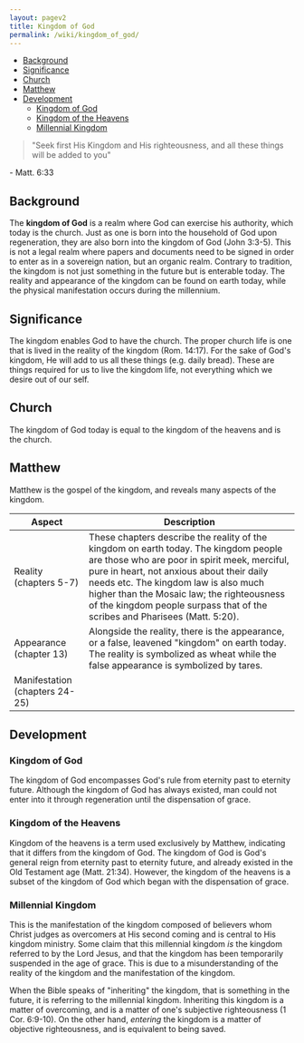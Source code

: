 ```yaml
---
layout: pagev2
title: Kingdom of God
permalink: /wiki/kingdom_of_god/
---
```


- [Background](#background)
- [Significance](#significance)
- [Church](#church)
- [Matthew](#matthew)
- [Development](#development)
  - [Kingdom of God](#kingdom-of-god)
  - [Kingdom of the Heavens](#kingdom-of-the-heavens)
  - [Millennial Kingdom](#millennial-kingdom)
  
>"Seek first His Kingdom and His righteousness, and all these things will be added to you"

\- Matt. 6:33

## Background

The **kingdom of God** is a realm where God can exercise his authority, which today is the church. Just as one is born into the household of God upon regeneration, they are also born into the kingdom of God (John 3:3-5). This is not a legal realm where papers and documents need to be signed in order to enter as in a sovereign nation, but an organic realm. Contrary to tradition, the kingdom is not just something in the future but is enterable today. The reality and appearance of the kingdom can be found on earth today, while the physical manifestation occurs during the millennium.

## Significance

The kingdom enables God to have the church. The proper church life is one that is lived in the reality of the kingdom (Rom. 14:17). For the sake of God's kingdom, He will add to us all these things (e.g. daily bread). These are things required for us to live the kingdom life, not everything which we desire out of our self.

## Church

The kingdom of God today is equal to the kingdom of the heavens and is the church. 

## Matthew

Matthew is the gospel of the kingdom, and reveals many aspects of the kingdom.

| Aspect | Description |
| --- | --- |
| Reality (chapters 5-7) | These chapters describe the reality of the kingdom on earth today. The kingdom people are those who are poor in spirit meek, merciful, pure in heart, not anxious about their daily needs etc. The kingdom law is also much higher than the Mosaic law; the righteousness of the kingdom people surpass that of the scribes and Pharisees (Matt. 5:20). |
| Appearance (chapter 13) | Alongside the reality, there is the appearance, or a false, leavened "kingdom" on earth today. The reality is symbolized as wheat while the false appearance is symbolized by tares. |
| Manifestation (chapters 24-25) | |

## Development

### Kingdom of God

The kingdom of God encompasses God's rule from eternity past to eternity future. Although the kingdom of God has always existed, man could not enter into it through regeneration until the dispensation of grace.

### Kingdom of the Heavens

Kingdom of the heavens is a term used exclusively by Matthew, indicating that it differs from the kingdom of God. The kingdom of God is God's general reign from eternity past to eternity future, and already existed in the Old Testament age (Matt. 21:34). However, the kingdom of the heavens is a subset of the kingdom of God which began with the dispensation of grace.

### Millennial Kingdom

This is the manifestation of the kingdom composed of believers whom Christ judges as overcomers at His second coming and is central to His kingdom ministry. Some claim that this millennial kingdom *is* the kingdom referred to by the Lord Jesus, and that the kingdom has been temporarily suspended in the age of grace. This is due to a misunderstanding of the reality of the kingdom and the manifestation of the kingdom. 

When the Bible speaks of "inheriting" the kingdom, that is something in the future, it is referring to the millennial kingdom. Inheriting this kingdom is a matter of overcoming, and is a matter of one's subjective righteousness (1 Cor. 6:9-10). On the other hand, *entering* the kingdom is a matter of objective righteousness, and is equivalent to being saved.
